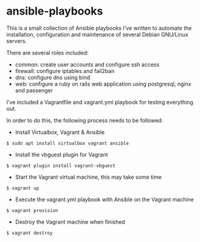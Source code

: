 # ansible-playbooks
This is a small collection of Ansible playbooks I've written to automate the installation, configuration and maintenance of several Debian GNU/Linux servers.

There are several roles included:
- common: create user accounts and configure ssh access
- firewall: configure iptables and fail2ban
- dns: configure dns using bind
- web: configure a ruby on rails web application using postgresql, nginx and passenger

I've included a Vagrantfile and vagrant.yml playbook for testing everything out.

In order to do this, the following process needs to be followed:
- Install Virtualbox, Vagrant & Ansible
```
$ sudo apt install virtualbox vagrant ansible
```
- Install the vbguest plugin for Vagrant
```
$ vagrant plugin install vagrant-vbguest
```
- Start the Vagrant virtual machine, this may take some time
```
$ vagrant up
```
- Execute the vagrant.yml playbook with Ansible on the Vagrant machine
```
$ vagrant provision
```
- Destroy the Vagrant machine when finished
```
$ vagrant destroy
```

